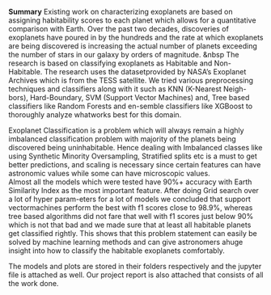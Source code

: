 **Summary** 
    Existing work on characterizing exoplanets are based on assigning habitability scores to each planet which allows for a quantitative comparison with Earth. Over the past two decades, discoveries of exoplanets have poured in by the hundreds and the rate at which exoplanets are being discovered is increasing the actual number of planets exceeding the number of stars in our galaxy by orders of magnitude. &nbsp The research is based on classifying exoplanets as Habitable and Non-Habitable. The research uses the datasetprovided by NASA’s Exoplanet Archives which is from the TESS satellite. We tried various preprocessing techniques and classifiers along with it such as KNN (K-Nearest Neigh-bors), Hard-Boundary, SVM (Support Vector Machines) and, Tree based classifiers like Random Forests and en-semble classifiers like XGBoost to thoroughly analyze whatworks best for this domain.

   Exoplanet Classification is a problem which will always remain a highly imbalanced classification problem with majority of the planets being discovered being uninhabitable. Hence dealing with Imbalanced classes like using Synthetic Minority Oversampling, Stratified splits etc is a must to get better predictions, and scaling is necessary since certain features can have astronomic values while some can have microscopic values.      
   Almost all the models which were tested have 90%+ accuracy with Earth Similarity Index as the most important feature. After doing Grid search over a lot of hyper param-eters for a lot of models we concluded that support vectormachines perform the best with f1 scores close to 98.9%, whereas tree based algorithms did not fare that well with f1 scores just below 90% which is not that bad and we made sure that at least all habitable planets get classified rightly. This shows that this problem statement can easily be solved by machine learning methods and can give astronomers ahuge insight into how to classify the habitable exoplanets comfortably.

The models and plots are stored in their folders respectively and the jupyter file is attached as well. Our project report is also attached that consists of all the work done.
